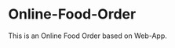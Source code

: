 # Online-Food-Order

This is an Online Food Order based on Web-App.


































































































































































